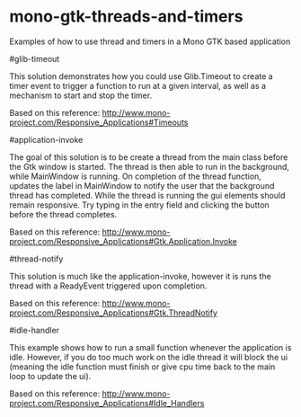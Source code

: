 mono-gtk-threads-and-timers
===========================

Examples of how to use thread and timers in a Mono GTK based application

#glib-timeout

This solution demonstrates how you could use Glib.Timeout to create a timer event to trigger a function to run at a given interval, as well as a mechanism to start and stop the timer.

Based on this reference:
http://www.mono-project.com/Responsive_Applications#Timeouts

#application-invoke

The goal of this solution is to be create a thread from the main class before the Gtk window is started. The thread is then able to run in the background, while MainWindow is running. On completion of the thread function, updates the label in MainWindow to notify the user that the background thread has completed. While the thread is running the gui elements should remain responsive. Try typing in the entry field and clicking the button before the thread completes.

Based on this reference:
http://www.mono-project.com/Responsive_Applications#Gtk.Application.Invoke

#thread-notify

This solution is much like the application-invoke, however it is runs the thread with a ReadyEvent triggered upon completion.

Based on this reference:
http://www.mono-project.com/Responsive_Applications#Gtk.ThreadNotify

#idle-handler

This example shows how to run a small function whenever the application is idle. However, if you do too much work on the idle thread it will block the ui (meaning the idle function must finish or give cpu time back to the main loop to update the ui).

Based on this reference:
http://www.mono-project.com/Responsive_Applications#Idle_Handlers

